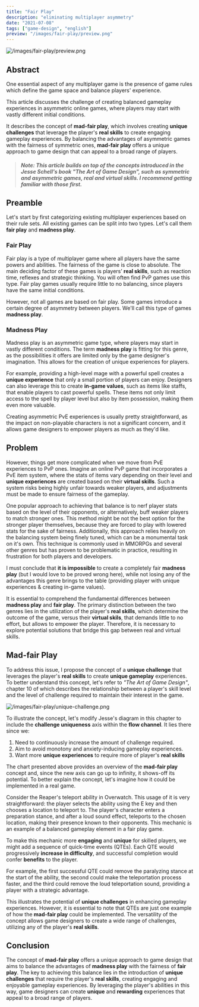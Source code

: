 ```yaml
---
title: "Fair Play"
description: "eliminating multiplayer asymmetry"
date: "2021-07-08"
tags: ["game-design", "english"]
preview: "/images/fair-play/preview.png"
---
```


![/images/fair-play/preview.png](/images/fair-play/preview.png)

## Abstract
One essential aspect of any multiplayer game is the presence of game rules which define the game space and balance players' experience. 

This article discusses the challenge of creating balanced gameplay experiences in asymmetric online games, where players may start with vastly different initial conditions. 

It describes the concept of **mad-fair play**, which involves creating **unique challenges** that leverage the player's **real skills** to create engaging gameplay experiences. By balancing the advantages of asymmetric games with the fairness of symmetric ones, **mad-fair play** offers a unique approach to game design that can appeal to a broad range of players.

> ##### Note: This article builds on top of the concepts introduced in the Jesse Schell's book _"The Art of Game Design"_, such as **symmetric** and **asymmetric** games, **real** and **virtual** skills. I recommend getting familiar with those first.

## Preamble
Let's start by first categorizing existing multiplayer experiences based on their rule sets. All existing games can be split into two types.  Let's call them **fair play** and **madness play**.

### Fair Play
Fair play is a type of multiplayer game where all players have the same powers and abilities. The fairness of the game is close to absolute. The main deciding factor of these games is players’ **real skills**, such as reaction time, reflexes and strategic thinking. You will often find PvP games use this type. Fair play games usually require little to no balancing, since players have the same initial conditions.

However, not all games are based on fair play. Some games introduce a certain degree of asymmetry between players. We'll call this type of games **madness play**.

### Madness Play
Madness play is an asymmetric game type, where players may start in vastly different conditions. The term **madness play** is fitting for this genre, as the possibilities it offers are limited only by the game designer's imagination. This allows for the creation of unique experiences for players. 

For example, providing a high-level mage with a powerful spell creates a **unique experience** that only a small portion of players can enjoy. Designers can also leverage this to create **in-game values**, such as items like staffs, that enable players to cast powerful spells. These items not only limit access to the spell by player level but also by item possession, making them even more valuable. 

Creating asymmetric PvE experiences is usually pretty straightforward, as the impact on non-playable characters is not a significant concern, and it allows game designers to empower players as much as they'd like.

## Problem
However, things get more complicated when we move from PvE experiences to PvP ones. Imagine an online PvP game that incorporates a PvE item system, where the stats of items vary depending on their level and **unique experiences** are created based on their **virtual skills**. Such a system risks being highly unfair towards weaker players, and adjustments must be made to ensure fairness of the gameplay.

One popular approach to achieving that balance is to nerf player stats based on the level of their opponents, or alternatively, buff weaker players to match stronger ones. This method might be not the best option for the stronger player themselves, because they are forced to play with lowered stats for the sake of fairness. Additionally, this approach relies heavily on the balancing system being finely tuned, which can be a monumental task on it's own. This technique is commonly used in MMORPGs and several other genres but has proven to be problematic in practice, resulting in frustration for both players and developers.

I must conclude that **it is impossible** to create a completely fair **madness play** (but I would love to be proved wrong here), while not losing any of the advantages this genre brings to the table (providing player with unique experiences & creating in-game values).

It is essential to comprehend the fundamental differences between **madness play** and **fair play**. The primary distinction between the two genres lies in the utilization of the player's **real skills**, which determine the outcome of the game, versus their **virtual skils**, that demands little to no effort, but allows to empower the player. Therefore, it is necessary to explore potential solutions that bridge this gap between real and virtual skills.

## Mad-fair Play
To address this issue, I propose the concept of a **unique challenge** that leverages the player's **real skills** to create **unique gameplay** experiences. To better understand this concept, let's refer to _"The Art of Game Design"_, chapter 10 of which describes the relationship between a player's skill level and the level of challenge required to maintain their interest in the game.

![/images/fair-play/unique-challenge.png](/images/fair-play/unique-challenge.png)

To illustrate the concept, let's modify Jesse's diagram in this chapter to include the **challenge uniqueness** axis within the **flow channel**. It lies there since we: 
1. Need to continuously increase the amount of challenge required.
2. Aim to avoid monotony and anxiety-inducing gameplay experiences.
3. Want more **unique experiences** to require more of player's **real skills**

The chart presented above provides an overview of the **mad-fair play** concept and, since the new axis can go up to infinity, it shows-off its potential. To better explain the concept, let's imagine how it could be implemented in a real game.

Consider the Reaper's teleport ability in Overwatch. This usage of it is very straightforward: the player selects the ability using the E key and then chooses a location to teleport to. The player's character enters a preparation stance, and after a loud sound effect, teleports to the chosen location, making their presence known to their opponents. This mechanic is an example of a balanced gameplay element in a fair play game.

To make this mechanic more **engaging** and **unique** for skilled players, we might add a sequence of quick-time events (QTEs). Each QTE would progressively **increase in difficulty**, and successful completion would confer **benefits** to the player. 

For example, the first successful QTE could remove the paralyzing stance at the start of the ability, the second could make the teleportation process faster, and the third could remove the loud teleportation sound, providing a player with a strategic advantage.

This illustrates the potential of **unique challenges** in enhancing gameplay experiences. However, it is essential to note that QTEs are just one example of how the **mad-fair play** could be implemented. The versatility of the concept allows game designers to create a wide range of challenges, utilizing any of the player's **real skills**.

## Conclusion
The concept of **mad-fair play** offers a unique approach to game design that aims to balance the advantages of **madness play** with the fairness of **fair play**. The key to achieving this balance lies in the introduction of **unique challenges** that require the player's **real skills**, creating engaging and enjoyable gameplay experiences. By leveraging the player's abilities in this way, game designers can create **unique** and **rewarding** experiences that appeal to a broad range of players.